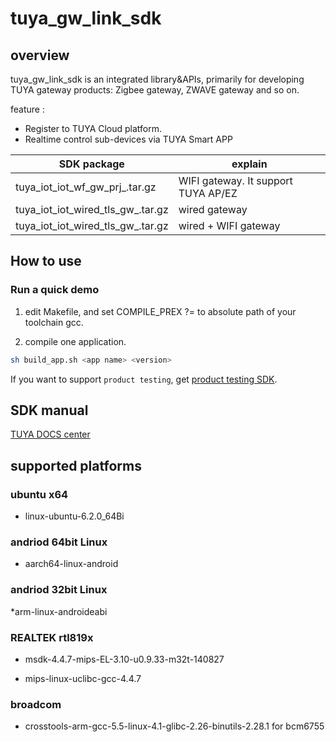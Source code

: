 # tuya_gw_link_sdk

## overview

tuya_gw_link_sdk is an integrated library&APIs, primarily for developing TUYA gateway products: Zigbee gateway, ZWAVE gateway and so on.

feature :

* Register to TUYA Cloud platform.
* Realtime control sub-devices via TUYA Smart APP


| SDK package     |  explain        |
|---------------|-----------------------|
|tuya_iot_iot_wf_gw_prj_<toolchain name>.tar.gz |  WIFI gateway. It support TUYA AP/EZ |
|tuya_iot_iot_wired_tls_gw_<toolchain name>.tar.gz  | wired gateway |
|tuya_iot_iot_wired_tls_gw_<toolchain name>.tar.gz | wired + WIFI gateway |

## How to use

### Run a quick demo

1) edit Makefile, and set COMPILE_PREX ?= to absolute path of your toolchain gcc.

2) compile one application.

```bash
sh build_app.sh <app name> <version>
```

If you want to support `product testing`, get [product testing SDK](https://github.com/TuyaInc/tuya_gw_pts_sdk.git).


## SDK manual 

[TUYA DOCS center](https://docs.tuya.com/zh/iot/device-development/access-mode-link/linux-general-sdk/gerneral-link-module-sdk)

## supported platforms

### ubuntu x64

* linux-ubuntu-6.2.0_64Bi

### andriod 64bit Linux

* aarch64-linux-android

### andriod 32bit Linux

*arm-linux-androideabi


### REALTEK rtl819x

* msdk-4.4.7-mips-EL-3.10-u0.9.33-m32t-140827 

* mips-linux-uclibc-gcc-4.4.7


### broadcom

* crosstools-arm-gcc-5.5-linux-4.1-glibc-2.26-binutils-2.28.1 for bcm6755

